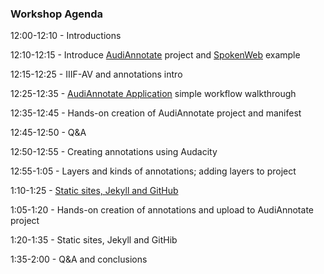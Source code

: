 ### Workshop Agenda 

12:00-12:10 - Introductions

12:10-12:15 - Introduce [AudiAnnotate](https://github.com/hipstas/audi-annotate) project and [SpokenWeb](https://spokenweb.ca/) example

12:15-12:25 - IIIF-AV and annotations intro

12:25-12:35 - [AudiAnnotate Application](http://audiannotate.brumfieldlabs.com/) simple workflow walkthrough

12:35-12:45 - Hands-on creation of AudiAnnotate project and manifest

12:45-12:50  - Q&A

12:50-12:55 - Creating annotations using Audacity

12:55-1:05 - Layers and kinds of annotations; adding layers to project

1:10-1:25 - [Static sites, Jekyll and GitHub](https://programminghistorian.org/en/lessons/building-static-sites-with-jekyll-github-pages) 

1:05-1:20 - Hands-on creation of annotations and upload to AudiAnnotate project 

1:20-1:35 - Static sites, Jekyll and GitHib

1:35-2:00 - Q&A and conclusions


